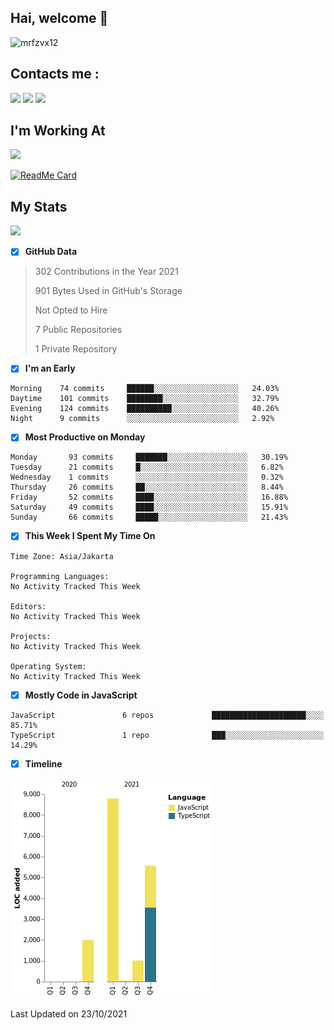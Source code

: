 ## Hai, welcome :wave:

![mrfzvx12](https://github.com/mrfzvx12.png?size=5000)

## Contacts me :

<p>
<a href="http://wa.me/6282223014661" target="blank"><img src="https://img.shields.io/badge/Whatsapp-30302f?style=social&logo=whatsapp" /></a>
<a href="http://www.instagram.com/mrf.zvx/" target="blank"><img src="https://img.shields.io/badge/Instagram-30302f?style=social&logo=instagram" /></a>
<a href="https://www.facebook.com/profile.php?id=100028409167054" target="blank"><img src="https://img.shields.io/badge/Facebook-30302f?style=social&logo=facebook" /></a>
</p>

<h2>I'm Working At</h2>

<img src="https://user-images.githubusercontent.com/72728486/104811327-36bc1300-582d-11eb-80f9-7c39c9b99e62.gif" width="120">

[![ReadMe Card](https://github-readme-stats.vercel.app/api/pin/?username=mrfzvx12&repo=whatsapp-bot&theme=buefy)](https://github.com/mrfzvx12/termux-whatsapp-bot)

## My Stats

<img height="180em" src="https://github-readme-stats.vercel.app/api?username=mrfzvx12&show_icons=true&hide_border=true&&count_private=true&include_all_commits=true" />

<!--START_SECTION:waka-->

- [x] **GitHub Data**

> 302 Contributions in the Year 2021
 > 
> 901 Bytes Used in GitHub's Storage 
 > 
> Not Opted to Hire
 > 
> 7 Public Repositories 
 > 
> 1 Private Repository 
 > 

- [x] **I'm an Early**

```text
Morning    74 commits     ██████░░░░░░░░░░░░░░░░░░░   24.03% 
Daytime    101 commits    ████████░░░░░░░░░░░░░░░░░   32.79% 
Evening    124 commits    ██████████░░░░░░░░░░░░░░░   40.26% 
Night      9 commits      ░░░░░░░░░░░░░░░░░░░░░░░░░   2.92%

```
- [x] **Most Productive on Monday**

```text
Monday       93 commits     ███████░░░░░░░░░░░░░░░░░░   30.19% 
Tuesday      21 commits     █░░░░░░░░░░░░░░░░░░░░░░░░   6.82% 
Wednesday    1 commits      ░░░░░░░░░░░░░░░░░░░░░░░░░   0.32% 
Thursday     26 commits     ██░░░░░░░░░░░░░░░░░░░░░░░   8.44% 
Friday       52 commits     ████░░░░░░░░░░░░░░░░░░░░░   16.88% 
Saturday     49 commits     ████░░░░░░░░░░░░░░░░░░░░░   15.91% 
Sunday       66 commits     █████░░░░░░░░░░░░░░░░░░░░   21.43%

```


- [x] **This Week I Spent My Time On** 

```text
Time Zone: Asia/Jakarta

Programming Languages: 
No Activity Tracked This Week

Editors: 
No Activity Tracked This Week

Projects: 
No Activity Tracked This Week

Operating System: 
No Activity Tracked This Week

```

- [x] **Mostly Code in JavaScript** 

```text
JavaScript               6 repos             █████████████████████░░░░   85.71% 
TypeScript               1 repo              ███░░░░░░░░░░░░░░░░░░░░░░   14.29%

```


- [x] **Timeline**

![Chart not found](https://raw.githubusercontent.com/mrfzvx12/mrfzvx12/main/charts/bar_graph.png) 


 Last Updated on 23/10/2021
<!--END_SECTION:waka-->